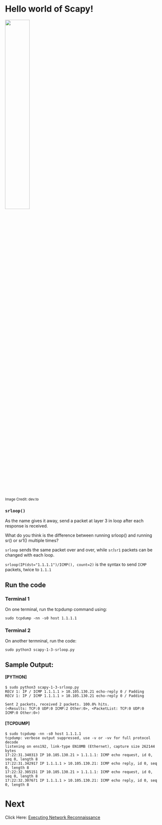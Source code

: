 # Hello world of Scapy!

<p align="left">
<img src="https://user-images.githubusercontent.com/17419002/171995490-aa393b55-b0c8-4003-a0ea-b1fcbfa49809.png" width="40%" height="40%" />

<sub>Image Credit: dev.to</sub>

</p>

### `srloop()`

As the name gives it away, send a packet at layer 3 in loop after each response is received. 

What do you think is the difference between running srloop() and running sr() or sr1() multiple times? 

`srloop` sends the same packet over and over, while `sr`/`sr1` packets can be changed with each loop. 

<p></p>

`srloop(IP(dst="1.1.1.1")/ICMP(), count=2)` is the syntax to send `ICMP` packets, twice to `1.1.1`

## Run the code

### Terminal 1
On one terminal, run the tcpdump command using:

```
sudo tcpdump -nn -s0 host 1.1.1.1
```

### Terminal 2

On another termninal, run the code:

```
sudo python3 scapy-1-3-srloop.py
```


## Sample Output:


#### [PYTHON]
```
$ sudo python3 scapy-1-3-srloop.py
RECV 1: IP / ICMP 1.1.1.1 > 10.105.130.21 echo-reply 0 / Padding
RECV 1: IP / ICMP 1.1.1.1 > 10.105.130.21 echo-reply 0 / Padding

Sent 2 packets, received 2 packets. 100.0% hits.
(<Results: TCP:0 UDP:0 ICMP:2 Other:0>, <PacketList: TCP:0 UDP:0 ICMP:0 Other:0>)

```


#### [TCPDUMP]

```
$ sudo tcpdump -nn -s0 host 1.1.1.1
tcpdump: verbose output suppressed, use -v or -vv for full protocol decode
listening on ens192, link-type EN10MB (Ethernet), capture size 262144 bytes
17:22:31.340313 IP 10.105.130.21 > 1.1.1.1: ICMP echo request, id 0, seq 0, length 8
17:22:31.342917 IP 1.1.1.1 > 10.105.130.21: ICMP echo reply, id 0, seq 0, length 8
17:22:32.305151 IP 10.105.130.21 > 1.1.1.1: ICMP echo request, id 0, seq 0, length 8
17:22:32.307671 IP 1.1.1.1 > 10.105.130.21: ICMP echo reply, id 0, seq 0, length 8
```
# Next
Click Here: [Executing Network Reconnaissance](05-Reconn-the-network-1-syn-scan.md)
